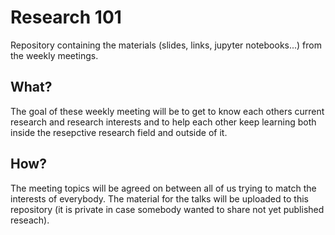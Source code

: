 # Research 101

Repository containing the materials (slides, links, jupyter notebooks...) from 
the weekly meetings.

## What?
The goal of these weekly meeting will be to get to know each others current 
research and research interests and to help each other keep learning both 
inside the resepctive research field and outside of it.

## How?
The meeting topics will be agreed on between all of us trying to match the
interests of everybody. The material for the talks will be uploaded to this 
repository (it is private in case somebody wanted to share not yet published 
reseach).